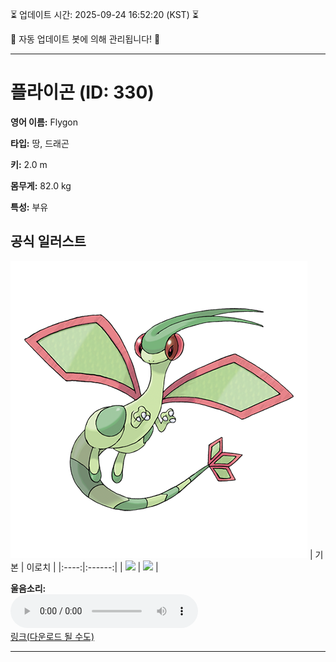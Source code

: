 
⏳ 업데이트 시간: 2025-09-24 16:52:20 (KST) ⏳

🤖 자동 업데이트 봇에 의해 관리됩니다! 🤖

---

# 플라이곤 (ID: 330)
**영어 이름:** Flygon

**타입:** 땅, 드래곤

**키:** 2.0 m

**몸무게:** 82.0 kg

**특성:** 부유

## 공식 일러스트
![](https://raw.githubusercontent.com/PokeAPI/sprites/master/sprites/pokemon/other/official-artwork/330.png)
| 기본 | 이로치 |
|:----:|:------:|
| <img src="http://play.pokemonshowdown.com/sprites/ani/flygon.gif" width="200"> | <img src="http://play.pokemonshowdown.com/sprites/ani-shiny/flygon.gif" width="200"> |

**울음소리:**<br><audio controls src="https://raw.githubusercontent.com/PokeAPI/cries/main/cries/pokemon/latest/330.ogg"></audio><br> [링크(다운로드 될 수도)](https://raw.githubusercontent.com/PokeAPI/cries/main/cries/pokemon/latest/330.ogg)


---
